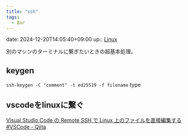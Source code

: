 ```yaml
---
title: "ssh"
tags:
  - Bar
---
```


date: 2024-12-20T14:05:40+09:00
up:: [Linux](../Bar/Linux.md)

別のマシンのターミナルに繋ぎたいときの超基本処理。

## keygen
`ssh-keygen -C "comment" -t ed25519 -f filename`
type

## vscodeをlinuxに繋ぐ
[Visual Studio Code の Remote SSH で Linux 上のファイルを直接編集する #VSCode - Qiita](https://qiita.com/m-tmatma/items/f3cc666c2e667adab784)